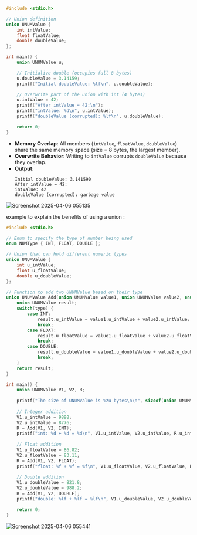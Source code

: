 
```c
#include <stdio.h>

// Union definition
union UNUMValue {
    int intValue;
    float floatValue;
    double doubleValue;
};

int main() {
    union UNUMValue u;

    // Initialize double (occupies full 8 bytes)
    u.doubleValue = 3.14159;
    printf("Initial doubleValue: %lf\n", u.doubleValue);

    // Overwrite part of the union with int (4 bytes)
    u.intValue = 42;
    printf("After intValue = 42:\n");
    printf("intValue: %d\n", u.intValue);
    printf("doubleValue (corrupted): %lf\n", u.doubleValue);

    return 0;
}
```


- **Memory Overlap**: All members (`intValue`, `floatValue`, `doubleValue`) share the same memory space (size = 8 bytes, the largest member).
- **Overwrite Behavior**: Writing to `intValue` corrupts `doubleValue` because they overlap.
- **Output**:  
   ```
   Initial doubleValue: 3.141590  
   After intValue = 42:  
   intValue: 42  
   doubleValue (corrupted): garbage value  
   ```

![Screenshot 2025-04-06 055135](https://github.com/user-attachments/assets/ebc4bfeb-9095-4ed5-b8ea-df3b101a0e91)



example to explain the benefits of using a union :

```c
#include <stdio.h>

// Enum to specify the type of number being used
enum NUMType { INT, FLOAT, DOUBLE };

// Union that can hold different numeric types
union UNUMValue {
    int u_intValue;
    float u_floatValue;
    double u_doubleValue;
};

// Function to add two UNUMValue based on their type
union UNUMValue Add(union UNUMValue value1, union UNUMValue value2, enum NUMType type) {
    union UNUMValue result;
    switch(type) {
        case INT: 
            result.u_intValue = value1.u_intValue + value2.u_intValue; 
            break;
        case FLOAT: 
            result.u_floatValue = value1.u_floatValue + value2.u_floatValue; 
            break;
        case DOUBLE: 
            result.u_doubleValue = value1.u_doubleValue + value2.u_doubleValue; 
            break;
    }
    return result;
}

int main() {
    union UNUMValue V1, V2, R;
    
    printf("The size of UNUMValue is %zu bytes\n\n", sizeof(union UNUMValue));
    
    // Integer addition
    V1.u_intValue = 9898;
    V2.u_intValue = 8776;
    R = Add(V1, V2, INT);
    printf("int: %d + %d = %d\n", V1.u_intValue, V2.u_intValue, R.u_intValue);
    
    // Float addition
    V1.u_floatValue = 86.82;
    V2.u_floatValue = 83.11;
    R = Add(V1, V2, FLOAT);
    printf("float: %f + %f = %f\n", V1.u_floatValue, V2.u_floatValue, R.u_floatValue);
    
    // Double addition
    V1.u_doubleValue = 821.8;
    V2.u_doubleValue = 988.2;
    R = Add(V1, V2, DOUBLE);
    printf("double: %lf + %lf = %lf\n", V1.u_doubleValue, V2.u_doubleValue, R.u_doubleValue);

    return 0;
}
```

![Screenshot 2025-04-06 055441](https://github.com/user-attachments/assets/a14c1ac2-6a30-43a9-a461-970271e12df8)

